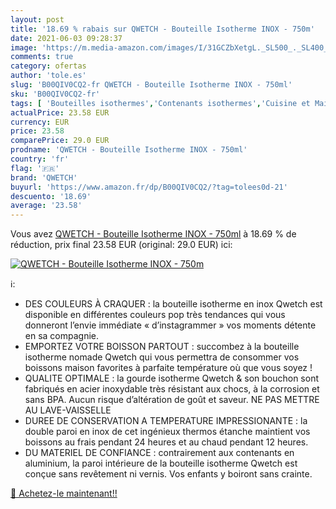 ```yaml
---
layout: post
title: '18.69 % rabais sur QWETCH - Bouteille Isotherme INOX - 750m'
date: 2021-06-03 09:28:37
image: 'https://m.media-amazon.com/images/I/31GCZbXetgL._SL500_._SL400_.jpg'
comments: true
category: ofertas
author: 'tole.es'
slug: 'B00QIV0CQ2-fr QWETCH - Bouteille Isotherme INOX - 750ml'
sku: 'B00QIV0CQ2-fr'
tags: [ 'Bouteilles isothermes','Contenants isothermes','Cuisine et Maison','Rangement et organisation','Rangement et organisation de cuisine','Récipients isothermes à boissons','qwetch', ]
actualPrice: 23.58 EUR
currency: EUR
price: 23.58
comparePrice: 29.0 EUR
prodname: 'QWETCH - Bouteille Isotherme INOX - 750ml'
country: 'fr'
flag: '🇫🇷'
brand: 'QWETCH'
buyurl: 'https://www.amazon.fr/dp/B00QIV0CQ2/?tag=tolees0d-21'
descuento: '18.69'
average: '23.58'
---
```


Vous avez [QWETCH - Bouteille Isotherme INOX - 750ml](https://www.amazon.fr/dp/B00QIV0CQ2/?tag=tolees0d-21)  à  18.69 % de réduction, prix final  23.58 EUR (original: 29.0 EUR) ici:

[![QWETCH - Bouteille Isotherme INOX - 750m](https://m.media-amazon.com/images/I/31GCZbXetgL._SL500_._SL400_.jpg)](https://www.amazon.fr/dp/B00QIV0CQ2/?tag=tolees0d-21)

ℹ️:

- DES COULEURS À CRAQUER : la bouteille isotherme en inox Qwetch est disponible en différentes couleurs pop très tendances qui vous donneront l’envie immédiate « d’instagrammer » vos moments détente en sa compagnie.
- EMPORTEZ VOTRE BOISSON PARTOUT : succombez à la bouteille isotherme nomade Qwetch qui vous permettra de consommer vos boissons maison favorites à parfaite température où que vous soyez !
- QUALITE OPTIMALE : la gourde isotherme Qwetch & son bouchon sont fabriqués en acier inoxydable très résistant aux chocs, à la corrosion et sans BPA. Aucun risque d’altération de goût et saveur. NE PAS METTRE AU LAVE-VAISSELLE
- DUREE DE CONSERVATION A TEMPERATURE IMPRESSIONANTE : la double paroi en inox de cet ingénieux thermos étanche maintient vos boissons au frais pendant 24 heures et au chaud pendant 12 heures.
- DU MATERIEL DE CONFIANCE : contrairement aux contenants en aluminium, la paroi intérieure de la bouteille isotherme Qwetch est conçue sans revêtement ni vernis. Vos enfants y boiront sans crainte.

[🛒 Achetez-le maintenant!!](https://www.amazon.fr/dp/B00QIV0CQ2/?tag=tolees0d-21)
